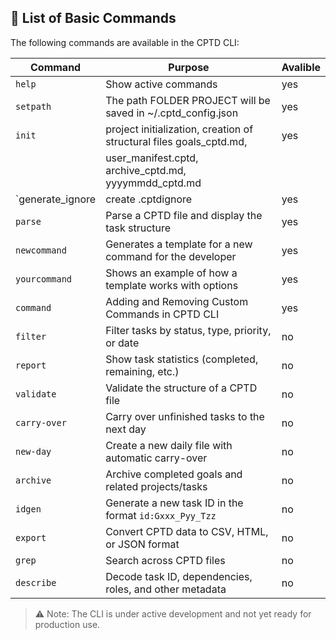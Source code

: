 ## 🔹 List of Basic Commands

The following commands are available in the CPTD CLI:

| Command           | Purpose                                                                 | Avalible |
|--------------     |-------------------------------------------------------------------------|----------|
| `help`            | Show active commands                                                    |  yes     |
| `setpath`         | The path FOLDER PROJECT will be saved in ~/.cptd_config.json            |  yes     |
| `init`            | project initialization, creation of structural files goals_cptd.md,     |  yes     |
|                   | user_manifest.cptd, archive_cptd.md, yyyymmdd_cptd.md                   |          |
| `generate_ignore  | create .cptdignore                                                      |  yes     |
| `parse`           | Parse a CPTD file and display the task structure                        |  yes     |
| `newcommand`      | Generates a template for a new command for the developer                |  yes     |
| `yourcommand`     | Shows an example of how a template works with options                   |  yes     |
| `command`         | Adding and Removing Custom Commands in CPTD CLI                         |  yes     |
| `filter`          | Filter tasks by status, type, priority, or date                         |  no      |
| `report`          | Show task statistics (completed, remaining, etc.)                       |  no      |
| `validate`        | Validate the structure of a CPTD file                                   |  no      |
| `carry-over`      | Carry over unfinished tasks to the next day                             |  no      |
| `new-day`         | Create a new daily file with automatic carry-over                       |  no      |
| `archive`         | Archive completed goals and related projects/tasks                      |  no      |
| `idgen`           | Generate a new task ID in the format `id:Gxxx_Pyy_Tzz`                  |  no      |
| `export`          | Convert CPTD data to CSV, HTML, or JSON format                          |  no      |
| `grep`            | Search across CPTD files                                                |  no      |
| `describe`        | Decode task ID, dependencies, roles, and other metadata                 |  no      |

> ⚠️ Note: The CLI is under active development and not yet ready for production use.
